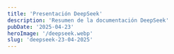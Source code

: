 ```yaml
---
title: 'Presentación DeepSeek'
description: 'Resumen de la documentación DeepSeek'
pubDate: '2025-04-23'
heroImage: '/deepseek.webp'
slug: 'deepseek-23-04-2025'
---
```


